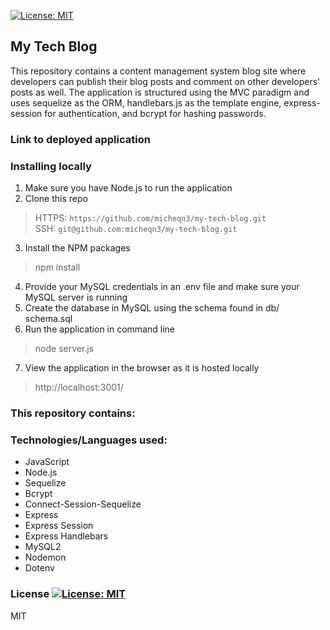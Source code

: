 [![License: MIT](https://img.shields.io/badge/License-MIT-yellow.svg)](https://opensource.org/licenses/MIT)
## My Tech Blog

This repository contains a content management system blog site where developers can publish their blog posts and comment
on other developers' posts as well. The application is structured using the MVC paradigm and uses sequelize as the ORM, 
handlebars.js as the template engine, express-session for authentication, and bcrypt for hashing passwords.

### Link to deployed application

### Installing locally

1. Make sure you have Node.js to run the application
2. Clone this repo
> HTTPS: `https://github.com/micheqn3/my-tech-blog.git` <br>
> SSH: `git@github.com:micheqn3/my-tech-blog.git`
3. Install the NPM packages
> npm install
4. Provide your MySQL credentials in an .env file and make sure your MySQL server is running
5. Create the database in MySQL using the schema found in db/ schema.sql
6. Run the application in command line 
> node server.js
7. View the application in the browser as it is hosted locally
> http://localhost:3001/

### This repository contains: 

### Technologies/Languages used: 

  - JavaScript
  - Node.js
  - Sequelize
  - Bcrypt
  - Connect-Session-Sequelize
  - Express
  - Express Session
  - Express Handlebars
  - MySQL2
  - Nodemon
  - Dotenv


### License [![License: MIT](https://img.shields.io/badge/License-MIT-yellow.svg)](https://opensource.org/licenses/MIT)

MIT
